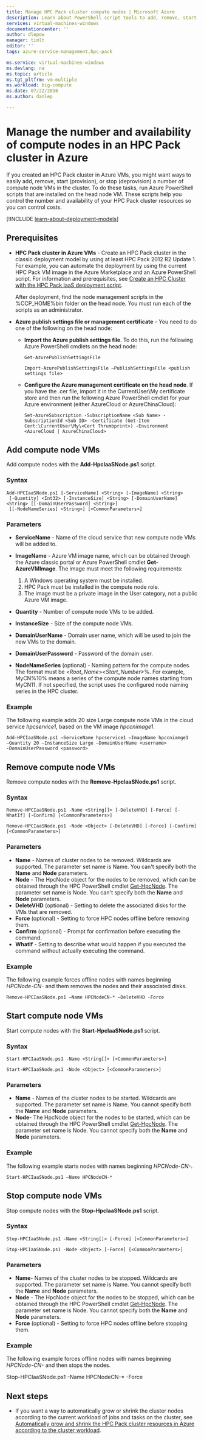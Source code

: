 ```yaml
---
title: Manage HPC Pack cluster compute nodes | Microsoft Azure
description: Learn about PowerShell script tools to add, remove, start, and stop HPC Pack cluster compute nodes in Azure
services: virtual-machines-windows
documentationcenter: ''
author: dlepow
manager: timlt
editor: ''
tags: azure-service-management,hpc-pack

ms.service: virtual-machines-windows
ms.devlang: na
ms.topic: article
ms.tgt_pltfrm: vm-multiple
ms.workload: big-compute
ms.date: 07/22/2016
ms.author: danlep

---
```

# Manage the number and availability of compute nodes in an HPC Pack cluster in Azure
If you created an HPC Pack cluster in Azure VMs, you might want ways to easily add, remove,
start (provision), or stop (deprovision) a number of compute node VMs in the
cluster. To do these tasks, run Azure PowerShell scripts that are
installed on the head node VM. These scripts help you control the number
and availability of your HPC Pack cluster resources so you can control costs.

[!INCLUDE [learn-about-deployment-models](../../includes/learn-about-deployment-models-classic-include.md)]

## Prerequisites
* **HPC Pack cluster in Azure VMs** - Create an HPC Pack cluster in the classic deployment model by using at least HPC Pack 2012 R2 Update 1. For example, you can automate the deployment by using the current HPC Pack VM image in the Azure Marketplace and an Azure PowerShell script. For information and prerequisites, see [Create an HPC Cluster with the HPC Pack IaaS deployment script](virtual-machines-windows-classic-hpcpack-cluster-powershell-script.md).
  
    After deployment, find the node management scripts in the %CCP\_HOME%bin folder on the head node. You must run each of the scripts as an administrator.
* **Azure publish settings file or management certificate** - You need to do one of the following on the head node:
  
  * **Import the Azure publish settings file**. To do this, run the following Azure PowerShell cmdlets on the head node:
    
    ```
    Get-AzurePublishSettingsFile
    
    Import-AzurePublishSettingsFile –PublishSettingsFile <publish settings file>
    ```
  * **Configure the Azure management certificate on the head node**. If you have the .cer file, import it in the CurrentUser\My certificate store and then run the following Azure PowerShell cmdlet for your Azure environment (either AzureCloud or AzureChinaCloud):
    
    ```
    Set-AzureSubscription -SubscriptionName <Sub Name> -SubscriptionId <Sub ID> -Certificate (Get-Item Cert:\CurrentUser\My\<Cert Thrumbprint>) -Environment <AzureCloud | AzureChinaCloud>
    ```

## Add compute node VMs
Add compute nodes with the **Add-HpcIaaSNode.ps1** script.

### Syntax
```
Add-HPCIaaSNode.ps1 [-ServiceName] <String> [-ImageName] <String>
 [-Quantity] <Int32> [-InstanceSize] <String> [-DomainUserName] <String> [[-DomainUserPassword] <String>]
 [[-NodeNameSeries] <String>] [<CommonParameters>]

```
### Parameters
* **ServiceName** - Name of the cloud service that new compute node VMs will be added to.
* **ImageName** - Azure VM image name, which can be obtained through the Azure classic portal or Azure PowerShell cmdlet **Get-AzureVMImage**. The image must meet the following requirements:
  
  1. A Windows operating system must be installed.
  2. HPC Pack must be installed in the compute node role.
  3. The image must be a private image in the User category, not a public Azure VM image.
* **Quantity** - Number of compute node VMs to be added.
* **InstanceSize** - Size of the compute node VMs.
* **DomainUserName** - Domain user name, which will be used to join the new VMs to the domain.
* **DomainUserPassword** - Password of the domain user.
* **NodeNameSeries** (optional) - Naming pattern for the compute nodes. The format must be &lt;*Root\_Name*&gt;&lt;*Start\_Number*&gt;%. For example, MyCN%10% means a series of the compute node names starting from MyCN11. If not specified, the script uses the configured node naming series in the HPC cluster.

### Example
The following example adds 20 size Large compute node VMs in the cloud
service *hpcservice1*, based on the VM image *hpccnimage1*.

```
Add-HPCIaaSNode.ps1 –ServiceName hpcservice1 –ImageName hpccniamge1
–Quantity 20 –InstanceSize Large –DomainUserName <username>
-DomainUserPassword <password>
```


## Remove compute node VMs
Remove compute nodes with the **Remove-HpcIaaSNode.ps1** script.

### Syntax
```
Remove-HPCIaaSNode.ps1 -Name <String[]> [-DeleteVHD] [-Force] [-WhatIf] [-Confirm] [<CommonParameters>]

Remove-HPCIaaSNode.ps1 -Node <Object> [-DeleteVHD] [-Force] [-Confirm] [<CommonParameters>]
```

### Parameters
* **Name** - Names of cluster nodes to be removed. Wildcards are supported. The parameter set name is Name. You can't specify both the **Name** and **Node** parameters.
* **Node** - The HpcNode object for the nodes to be removed, which can be obtained through the HPC PowerShell cmdlet [Get-HpcNode](https://technet.microsoft.com/library/dn887927.aspx). The parameter set name is Node. You can't specify both the **Name** and **Node** parameters.
* **DeleteVHD** (optional) - Setting to delete the associated disks for the VMs that are removed.
* **Force** (optional) - Setting to force HPC nodes offline before removing them.
* **Confirm** (optional) - Prompt for confirmation before executing the command.
* **WhatIf** - Setting to describe what would happen if you executed the command without actually executing the command.

### Example
The following example forces offline nodes with names beginning
*HPCNode-CN-* and them removes the nodes and their associated disks.

```
Remove-HPCIaaSNode.ps1 –Name HPCNodeCN-* –DeleteVHD -Force
```

## Start compute node VMs
Start compute nodes with the **Start-HpcIaaSNode.ps1** script.

### Syntax
```
Start-HPCIaaSNode.ps1 -Name <String[]> [<CommonParameters>]

Start-HPCIaaSNode.ps1 -Node <Object> [<CommonParameters>]
```
### Parameters
* **Name** - Names of the cluster nodes to be started. Wildcards are supported. The parameter set name is Name. You cannot specify both the **Name** and **Node** parameters.
* **Node**- The HpcNode object for the nodes to be started, which can be obtained through the HPC PowerShell cmdlet [Get-HpcNode](https://technet.microsoft.com/library/dn887927.aspx). The parameter set name is Node. You cannot specify both the **Name** and **Node** parameters.

### Example
The following example starts nodes with names beginning *HPCNode-CN-*.

```
Start-HPCIaaSNode.ps1 –Name HPCNodeCN-*
```

## Stop compute node VMs
Stop compute nodes with the **Stop-HpcIaaSNode.ps1** script.

### Syntax
```
Stop-HPCIaaSNode.ps1 -Name <String[]> [-Force] [<CommonParameters>]

Stop-HPCIaaSNode.ps1 -Node <Object> [-Force] [<CommonParameters>]
```

### Parameters
* **Name**- Names of the cluster nodes to be stopped. Wildcards are supported. The parameter set name is Name. You cannot specify both the **Name** and **Node** parameters.
* **Node** - The HpcNode object for the nodes to be stopped, which can be obtained through the HPC PowerShell cmdlet [Get-HpcNode](https://technet.microsoft.com/library/dn887927.aspx). The parameter set name is Node. You cannot specify both the **Name** and **Node** parameters.
* **Force** (optional) - Setting to force HPC nodes offline before stopping them.

### Example
The following example forces offline nodes with names beginning
*HPCNode-CN-* and then stops the nodes.

Stop-HPCIaaSNode.ps1 –Name HPCNodeCN-* -Force

## Next steps
* If you want a way to automatically grow or shrink the cluster nodes according to
  the current workload of jobs and tasks on the cluster, see [Automatically grow and shrink the HPC Pack cluster resources in Azure according to the cluster workload](virtual-machines-windows-classic-hpcpack-cluster-node-autogrowshrink.md).

